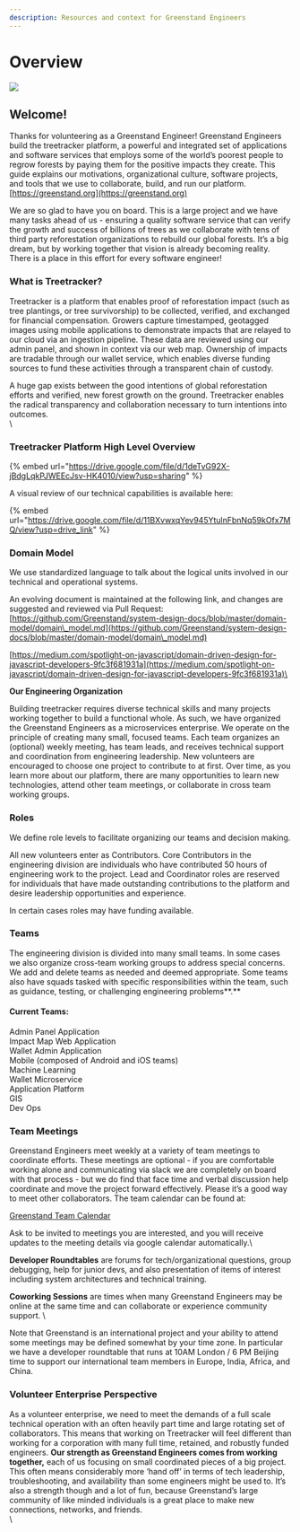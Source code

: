 ```yaml
---
description: Resources and context for Greenstand Engineers
---
```


# Overview



![](https://lh3.googleusercontent.com/t9i8Puyxha\_y1G3VibmyP7B3mMYrvIp4uROd8KH9x-9z13mzMR8HI4meNrkp-XL8GdMfONjfwbaMHMp2-11bcq\_WcA8HT2JbymGXanOFNd4dru0RH8-IRzSv\_xPAE9iYAZRjYIU)

## **Welcome!**

Thanks for volunteering as a Greenstand Engineer!  Greenstand Engineers build the treetracker platform, a powerful and integrated set of applications and software services that employs some of the world’s poorest people to regrow forests by paying them for the positive impacts they create.  This guide explains our motivations, organizational culture, software projects, and tools that we use to collaborate, build, and run our platform.  [https://greenstand.org](https://greenstand.org) 


We are so glad to have you on board.  This is a large project and we have many tasks ahead of us - ensuring a quality software service that can verify the growth and success of billions of trees as we collaborate with tens of third party reforestation organizations to rebuild our global forests.  It’s a big dream, but by working together that vision is already becoming reality.  There is a place in this effort for every software engineer!


### **What is Treetracker?** 

Treetracker is a platform that enables proof of reforestation impact (such as tree plantings, or tree survivorship) to be collected, verified, and exchanged for financial compensation.  Growers capture timestamped, geotagged images using mobile applications to demonstrate impacts that are relayed to our cloud via an ingestion pipeline.  These data are reviewed using our admin panel, and shown in context via our web map.  Ownership of impacts are tradable through our wallet service, which enables diverse funding sources to fund these activities through a transparent chain of custody.


A huge gap exists between the good intentions of global reforestation efforts and verified, new forest growth on the ground.  Treetracker enables the radical transparency and collaboration necessary to turn intentions into outcomes.\
\


### **Treetracker Platform High Level Overview**

{% embed url="https://drive.google.com/file/d/1deTvG92X-jBdgLqkPJWEEcJsv-HK4010/view?usp=sharing" %}

A visual review of our technical capabilities is available here: &#x20;

{% embed url="https://drive.google.com/file/d/11BXvwxqYev945YtulnFbnNq59kOfx7MQ/view?usp=drive_link" %}


### **Domain Model**

We use standardized language to talk about the logical units involved in our technical and operational systems. &#x20;

An evolving document is maintained at the following link, and changes are suggested and reviewed via Pull Request: [https://github.com/Greenstand/system-design-docs/blob/master/domain-model/domain\_model.md](https://github.com/Greenstand/system-design-docs/blob/master/domain-model/domain\_model.md)

[https://medium.com/spotlight-on-javascript/domain-driven-design-for-javascript-developers-9fc3f681931a](https://medium.com/spotlight-on-javascript/domain-driven-design-for-javascript-developers-9fc3f681931a)\


**Our Engineering Organization**



Building treetracker requires diverse technical skills and many projects working together to build a functional whole.  As such, we have organized the Greenstand Engineers as a microservices enterprise.  We operate on the principle of creating many small, focused teams.  Each team organizes an (optional) weekly meeting, has team leads, and receives technical support and coordination from engineering leadership.  New volunteers are encouraged to choose one project to contribute to at first.  Over time, as you learn more about our platform, there are many opportunities to  learn new technologies, attend other team meetings, or collaborate in cross team working groups.


### **Roles**

We define role levels to facilitate organizing our teams and decision making. &#x20;

All new volunteers enter as Contributors.  Core Contributors in the engineering division are individuals who have contributed 50 hours of engineering work to the project.  Lead and Coordinator roles are reserved for individuals that have made outstanding contributions to the platform and desire leadership opportunities and experience. &#x20;

In certain cases roles may have funding available.


### **Teams**

The engineering division is divided into many small teams.  In some cases we also organize cross-team working groups to address special concerns.  We add and delete teams as needed and deemed appropriate.  Some teams also have squads tasked with specific responsibilities within the team, such as guidance, testing, or challenging engineering problems**.**

#### **Current Teams:**

Admin Panel Application\
Impact Map Web Application\
Wallet Admin Application\
Mobile (composed of Android and iOS teams)\
Machine Learning\
Wallet Microservice\
Application Platform\
GIS\
Dev Ops

### **Team Meetings**

Greenstand Engineers meet weekly at a variety of team meetings to coordinate efforts. These meetings are optional - if you are comfortable working alone and communicating via slack we are completely on board with that process - but we do find that face time and verbal discussion help coordinate and move the project forward effectively.   Please it’s a good way to meet other collaborators.  The team calendar can be found at:

[Greenstand Team Calendar ](https://calendar.google.com/calendar/embed?src=greenstand.org\_fc0daljnbpsupt6skbb77mkuq0%40group.calendar.google.com\&ctz=America%2FAnchorage)

Ask to be invited to meetings you are interested, and you will receive updates to the meeting details via google calendar automatically.\


**Developer Roundtables** are forums for tech/organizational questions, group debugging, help for junior devs, and also presentation of items of interest including system architectures and technical training. &#x20;

**Coworking Sessions** are times when many Greenstand Engineers may be online at the same time and can collaborate or experience community support. \


Note that Greenstand is an international project and your ability to attend some meetings may be defined somewhat by your time zone.  In particular we have a developer roundtable that runs at 10AM London / 6 PM Beijing time to support our international team members in Europe, India, Africa, and China. &#x20;

### **Volunteer Enterprise Perspective**

As a volunteer enterprise, we need to meet the demands of a full scale technical operation with an often heavily part time and large rotating set of collaborators.  This means that working on Treetracker will feel different than working for a corporation with many full time, retained, and robustly funded engineers.  **Our strength as Greenstand Engineers comes from working together,** each of us focusing on small coordinated pieces of a big project.  This often means considerably more ‘hand off’ in terms of tech leadership, troubleshooting, and availability than some engineers might be used to.  It’s also a strength though and a lot of fun, because Greenstand’s large community of like minded individuals is a great place to make new connections, networks, and friends.\
\
